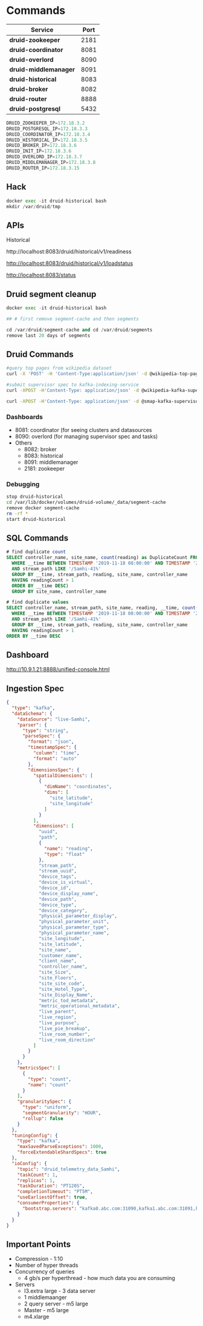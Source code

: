 # Commands

| **Service**             | **Port** |
|-------------------------|----------|
| **druid-zookeeper**     | 2181     |
| **druid-coordinator**   | 8081     |
| **druid-overlord**      | 8090     |
| **druid-middlemanager** | 8091     |
| **druid-historical**    | 8083     |
| **druid-broker**        | 8082     |
| **druid-router**        | 8888     |
| **druid-postgresql**    | 5432     |

```python
DRUID_ZOOKEEPER_IP=172.18.3.2
DRUID_POSTGRESQL_IP=172.18.3.3
DRUID_COORDINATOR_IP=172.18.3.4
DRUID_HISTORICAL_IP=172.18.3.5
DRUID_BROKER_IP=172.18.3.6
DRUID_INIT_IP=172.18.3.6
DRUID_OVERLORD_IP=172.18.3.7
DRUID_MIDDLEMANAGER_IP=172.18.3.8
DRUID_ROUTER_IP=172.18.3.15
```

## Hack

```python
docker exec -it druid-historical bash
mkdir /var/druid/tmp
```

## APIs

Historical

http://localhost:8083/druid/historical/v1/readiness

[http://localhost:8083/druid/historical/v1/loadstatus](http://localhost:8083/druid/historical/v1/loadstatus)

[http://localhost:8083/status](http://localhost:8083/status)

## Druid segment cleanup

```python
docker exec -it druid-historical bash

## # first remove segment-cache and then segments

cd /var/druid/segment-cache and cd /var/druid/segments
remove last 20 days of segments
```

## Druid Commands

```bash
#query top pages from wikipedia dataset
curl -X 'POST' -H 'Content-Type:application/json' -d @wikipedia-top-pages.json [http://localhost:8082/druid/v2?pretty](http://localhost:8082/druid/v2/?pretty)

#submit supervisor spec to kafka-indexing-service
curl -XPOST -H'Content-Type: application/json' -d @wikipedia-kafka-supervisor.json http://localhost:8090/druid/indexer/v1/supervisor

curl -XPOST -H'Content-Type: application/json' -d @smap-kafka-supervisor-spec.json http://localhost:8090/druid/indexer/v1/supervisor
```

### Dashboards

- 8081: coordinator (for seeing clusters and datasources
- 8090: overlord (for managing supervisor spec and tasks)
- Others
    - 8082: broker
    - 8083: historical
    - 8091: middlemanager
    - 2181: zookeeper

### Debugging

```bash
stop druid-historical
cd /var/lib/docker/volumes/druid-volume/_data/segment-cache
remove docker segment-cache
rm -rf *
start druid-historical
```

## SQL Commands

```sql
# find duplicate count
SELECT controller_name, site_name, count(reading) as DuplicateCount FROM (SELECT controller_name, stream_path, site_name, reading, __time, count(reading) as readingCount FROM "live-Samhi"
  WHERE __time BETWEEN TIMESTAMP '2019-11-18 08:00:00' AND TIMESTAMP '2019-11-19 08:00:00'
  AND stream_path LIKE '/Samhi-41%'
  GROUP BY __time, stream_path, reading, site_name, controller_name
  HAVING readingCount > 1
  ORDER BY __time DESC)
  GROUP BY site_name, controller_name

# find duplicate values
SELECT controller_name, stream_path, site_name, reading, __time, count(reading) as readingCount FROM "live-Samhi"
  WHERE __time BETWEEN TIMESTAMP '2019-11-18 08:00:00' AND TIMESTAMP '2019-11-19 09:00:00'
  AND stream_path LIKE '/Samhi-41%'
  GROUP BY __time, stream_path, reading, site_name, controller_name
  HAVING readingCount > 1
ORDER BY __time DESC
```

## Dashboard

http://10.9.1.21:8888/unified-console.html

## Ingestion Spec

```json
{
  "type": "kafka",
  "dataSchema": {
    "dataSource": "live-Samhi",
    "parser": {
      "type": "string",
      "parseSpec": {
        "format": "json",
        "timestampSpec": {
          "column": "time",
          "format": "auto"
        },
        "dimensionsSpec": {
          "spatialDimensions": [
            {
              "dimName": "coordinates",
              "dims": [
                "site_latitude",
                "site_longitude"
              ]
            }
          ],
          "dimensions": [
            "uuid",
            "path",
            {
              "name": "reading",
              "type": "float"
            },
            "stream_path",
            "stream_uuid",
            "device_tags",
            "device_is_virtual",
            "device_id",
            "device_display_name",
            "device_path",
            "device_type",
            "device_category",
            "physical_parameter_display",
            "physical_parameter_unit",
            "physical_parameter_type",
            "physical_parameter_name",
            "site_longitude",
            "site_latitude",
            "site_name",
            "customer_name",
            "client_name",
            "controller_name",
            "site_Size",
            "site_Floors",
            "site_site_code",
            "site_Hotel_Type",
            "site_Display_Name",
            "metric_tod_metadata",
            "metric_operational_metadata",
            "live_parent",
            "live_region",
            "live_purpose",
            "live_pie_breakup",
            "live_room_number",
            "live_room_direction"
          ]
        }
      }
    },
    "metricsSpec": [
      {
        "type": "count",
        "name": "count"
      }
    ],
    "granularitySpec": {
      "type": "uniform",
      "segmentGranularity": "HOUR",
      "rollup": false
    }
  },
  "tuningConfig": {
    "type": "kafka",
    "maxSavedParseExceptions": 1000,
    "forceExtendableShardSpecs": true
  },
  "ioConfig": {
    "topic": "druid_telemetry_data_Samhi",
    "taskCount": 1,
    "replicas": 1,
    "taskDuration": "PT120S",
    "completionTimeout": "PT5M",
    "useEarliestOffset": true,
    "consumerProperties": {
      "bootstrap.servers": "kafka0.abc.com:31090,kafka1.abc.com:31091,kafka2.abc.com:31092"
    }
  }
}
```

## Important Points

- Compression - 1:10
- Number of hyper threads
- Concurrency of queries
    - 4 gb/s per hyperthread - how much data you are consuming
- Servers
    - I3.extra large - 3 data server
    - 1 middlemaanger
    - 2 query server - m5 large
    - Master - m5 large
    - m4.xlarge
